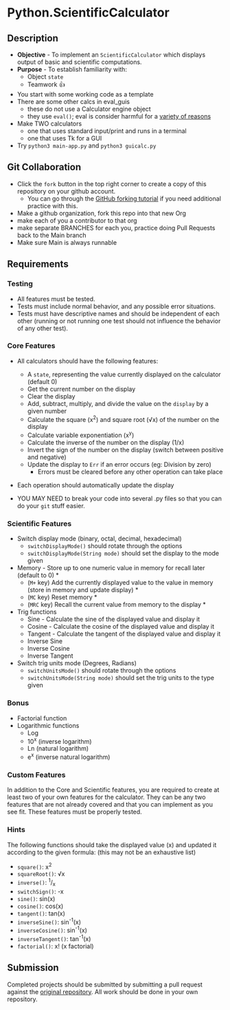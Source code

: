 # Python.ScientificCalculator

## Description

- **Objective** - To implement an `ScientificCalculator` which displays output of basic and scientific computations.
- **Purpose** - To establish familiarity with:
  - Object `state`
  - Teamwork :+1:
- You start with some working code as a template
- There are some other calcs in eval_guis
  - these do not use a Calculator engine object
  - they use `eval()`; eval is consider harmful for a [variety of reasons](https://stackoverflow.com/questions/1832940/why-is-using-eval-a-bad-practice)
- Make TWO calculators
  - one that uses standard input/print and runs in a terminal
  - one that uses Tk for a GUI
- Try `python3 main-app.py` and `python3 guicalc.py`

## Git Collaboration

- Click the `fork` button in the top right corner to create a copy of this repository on your github account.
  - You can go through the [GitHub forking tutorial](https://help.github.com/articles/fork-a-repo/) if you need additional practice with this.
- Make a github organization, fork this repo into that new Org
- make each of you a contributor to that org
- make separate BRANCHES for each you, practice doing Pull Requests back to the Main branch
- Make sure Main is always runnable

## Requirements

### Testing

- All features must be tested.
- Tests must include normal behavior, and any possible error situations.
- Tests must have descriptive names and should be independent of each other (running or not running one test should not influence the behavior of any other test).

### Core Features

- All calculators should have the following features:

  - A `state`, representing the value currently displayed on the calculator (default 0)
  - Get the current number on the display
  - Clear the display
  - Add, subtract, multiply, and divide the value on the `display` by a given number
  - Calculate the square (x<sup>2</sup>) and square root (√x) of the number on the display
  - Calculate variable exponentiation (x<sup>y</sup>)
  - Calculate the inverse of the number on the display (1/x)
  - Invert the sign of the number on the display (switch between positive and negative)
  - Update the display to `Err` if an error occurs (eg: Division by zero)
    - Errors must be cleared before any other operation can take place

- Each operation should automatically update the display
- YOU MAY NEED to break your code into several .py files so that you can do your `git` stuff easier.

### Scientific Features

- Switch display mode (binary, octal, decimal, hexadecimal)
  - `switchDisplayMode()` should rotate through the options
  - `switchDisplayMode(String mode)` should set the display to the mode given
- Memory - Store up to one numeric value in memory for recall later (default to 0) \*
  - (`M+` key) Add the currently displayed value to the value in memory (store in memory and update display) \*
  - (`MC` key) Reset memory \*
  - (`MRC` key) Recall the current value from memory to the display \*
- Trig functions
  - Sine - Calculate the sine of the displayed value and display it
  - Cosine - Calculate the cosine of the displayed value and display it
  - Tangent - Calculate the tangent of the displayed value and display it
  - Inverse Sine
  - Inverse Cosine
  - Inverse Tangent
- Switch trig units mode (Degrees, Radians)
  - `switchUnitsMode()` should rotate through the options
  - `switchUnitsMode(String mode)` should set the trig units to the type given

### Bonus

- Factorial function
- Logarithmic functions
  - Log
  - 10<sup>x</sup> (inverse logarithm)
  - Ln (natural logarithm)
  - e<sup>x</sup> (inverse natural logarithm)

### Custom Features

In addition to the Core and Scientific features, you are required to create at least two of your own features for the calculator. They can be any two features that are not already covered and that you can implement as you see fit. These features must be properly tested.

### Hints

The following functions should take the displayed value (x) and updated it according to the given formula: (this may not be an exhaustive list)

- `square()`: x<sup>2</sup>
- `squareRoot()`: √x
- `inverse()`: <sup>1</sup>/<sub>x</sub>
- `switchSign()`: -x
- `sine()`: sin(x)
- `cosine()`: cos(x)
- `tangent()`: tan(x)
- `inverseSine()`: sin<sup>-1</sup>(x)
- `inverseCosine()`: sin<sup>-1</sup>(x)
- `inverseTangent()`: tan<sup>-1</sup>(x)
- `factorial()`: x! (x factorial)

## Submission

Completed projects should be submitted by submitting a pull request against the [original repository](https://git.zipcode.rocks/Cohort4.2/ZCW-MacroLabs-OOP-ScientificCalculator). All work should be done in your own repository.
